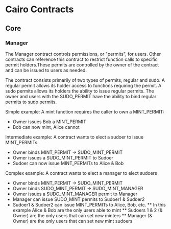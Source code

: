 # Cairo Contracts

## Core

### Manager

The Manager contract controls permissions, or "permits", for users. Other contracts can reference this contract to restrict function calls to specific permit holders.These permits are controlled by the owner of the contract and can be issued to users as needed.

The contract consists primarily of two types of permits, regular and sudo. A regular permit allows its holder access to functions requiring the permit. A sudo permits allows its holders the ability to issue regular permits. The owner and users with the SUDO_PERMIT have the ability to bind regular permits to sudo permits.

Simple example: A mint function requires the caller to own a MINT_PERMIT:

- Owner issues Bob a MINT_PERMIT
- Bob can now mint, Alice cannot

Intermediate example: A contract wants to elect a sudoer to issue MINT_PERMITs

- Owner binds MINT_PERMIT -> SUDO_MINT_PERMIT
- Owner issues a SUDO_MINT_PERMIT to Sudoer
- Sudoer can now issue MINT_PERMITs to Alice & Bob

Complex example: A contract wants to elect a manager to elect sudoers

- Owner binds MINT_PERMIT -> SUDO_MINT_PERMIT
- Owner binds SUDO_MINT_PERMIT -> SUDO_MINT_MANAGER
- Owner issues a SUDO_MINT_MANAGER permit to Manager
- Manager can issue SUDO_MINT permits to Sudoer1 & Sudoer2
- Sudoer1 & Sudoer2 can issue MINT_PERMITs to Alice, Bob, etc.
  \*\* In this example Alice & Bob are the only users able to mint
  \*\* Sudoers 1 & 2 (& Owner) are the only users that can set new minters
  \*\* Manager (& Owner) are the only users that can set new mint sudoers
